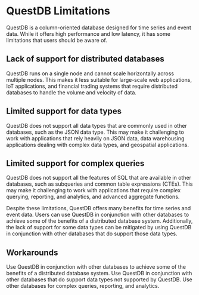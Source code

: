 # QuestDB Limitations
QuestDB is a column-oriented database designed for time series and event data. While it offers high performance and low latency, it has some limitations that users should be aware of.

## Lack of support for distributed databases
QuestDB runs on a single node and cannot scale horizontally across multiple nodes. This makes it less suitable for large-scale web applications, IoT applications, and financial trading systems that require distributed databases to handle the volume and velocity of data.

## Limited support for data types
QuestDB does not support all data types that are commonly used in other databases, such as the JSON data type. This may make it challenging to work with applications that rely heavily on JSON data, data warehousing applications dealing with complex data types, and geospatial applications.

## Limited support for complex queries
QuestDB does not support all the features of SQL that are available in other databases, such as subqueries and common table expressions (CTEs). This may make it challenging to work with applications that require complex querying, reporting, and analytics, and advanced aggregate functions.

Despite these limitations, QuestDB offers many benefits for time series and event data. Users can use QuestDB in conjunction with other databases to achieve some of the benefits of a distributed database system. Additionally, the lack of support for some data types can be mitigated by using QuestDB in conjunction with other databases that do support those data types.

## Workarounds
Use QuestDB in conjunction with other databases to achieve some of the benefits of a distributed database system.
Use QuestDB in conjunction with other databases that do support data types not supported by QuestDB.
Use other databases for complex queries, reporting, and analytics.